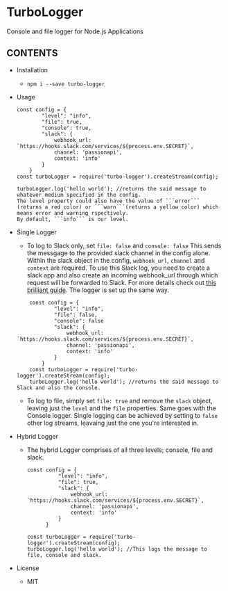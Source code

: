 # TurboLogger
Console and file logger for Node.js Applications

## CONTENTS
  - Installation
    - ```npm i --save turbo-logger```

  - Usage
    ```node
    const config = {
            "level": "info",
            "file": true,
            "console": true,
            "slack": {
                webhook_url: `https://hooks.slack.com/services/${process.env.SECRET}`,
                channel: 'passionapi',
                context: 'info'
            }
        }
    const turboLogger = require('turbo-logger').createStream(config);
    
    turboLogger.log('hello world'); //returns the said message to whatever medium specified in the config.
    The level property could also have the value of ```error``` (returns a red color) or ```warn```(returns a yellow color) which means error and warning rspectively.
    By default, ```info``` is our level.
    
    ```

  - Single Logger
    - To log to Slack only, set ```file: false``` and ```console: false``` This sends the messgage to the provided slack channel in the config alone. Within the slack object in the config, ```webhook_url```, ```channel``` and ```context``` are required. To use this Slack log, you need to create a slack app and also create an incoming webhook_url through which request will be forwarded to Slack. For more details check out [this brilliant guide](https://api.slack.com/apps). The logger is set up the same way.

    ```node
        const config = {
                "level": "info",
                "file": false,
                "console": false
                "slack": {
                    webhook_url: `https://hooks.slack.com/services/${process.env.SECRET}`,
                    channel: 'passionapi',
                    context: 'info'
                }
            }
        const turboLogger = require('turbo-logger').createStream(config);
        turboLogger.log('hello world'); //returns the said message to Slack and also the console.
     ```
        
     - To log to file, simply set ```file: true``` and remove the ```slack``` object, leaving just the ```level``` and the ```file``` properties. Same goes with the Console logger. Single logging can be achieved by setting to ```false``` other log streams, leavaing just the one you're interested in.
    

  - Hybrid Logger
    - The hybrid Logger comprises of all three levels; console, file and slack. 

      ```node
      const config = {
                "level": "info",
                "file": true,
                "slack": {
                    webhook_url: `https://hooks.slack.com/services/${process.env.SECRET}`,
                    channel: 'passionapi',
                    context: 'info'
                }
            }
      
      const turboLogger = require('turbo-logger').createStream(config);
      turboLogger.log('hello world'); //This logs the message to file, console and slack.
      ```
  - License
      - MIT
